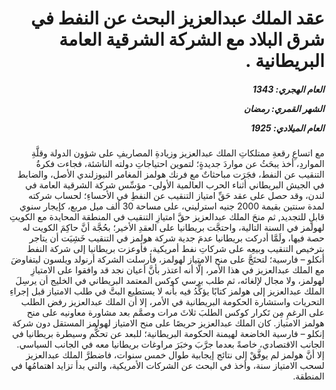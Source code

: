 <h1 dir="rtl">عقد الملك عبدالعزيز البحث عن النفط في شرق البلاد مع الشركة الشرقية العامة البريطانية .</h1>

<h5 dir="rtl">العام الهجري:  1343

الشهر القمري: رمضان

العام الميلادي: 1925</h5>

<p dir="rtl">مع اتساعِ رقعةِ ممتلكاتِ الملك عبدالعزيز وزيادةِ المصاريفِ على شؤون الدولة وقلَّةِ المواردِ، أخذ يبحَثُ عن مواردَ جديدةٍ؛ لتموين احتياجاتِ دولته الناشئة، فجاءت فكرةُ التنقيب عن النفط، فجَرَت مباحثاتٌ مع فرنك هولمز المغامر النيوزلندي الأصل، والضابط في الجيش البريطاني أثناء الحرب العالمية الأولى- مؤسِّس شركة الشرقية العامة في لندن، وقد حصل على عقد حَقِّ امتياز التنقيب عن النفطِ في الأحساءِ؛ لحساب شركته لمدة سنتين بقيمة 2000 جنيه استرليني، على مساحة 30 ألف ميل مربع، كإيجار سنوي قابلٍ للتجديد, ثم منحَ الملك عبدالعزيز حقَّ امتيازِ التنقيب في المنطقة المحايدة مع الكويتِ لهولمز في السنة التالية، واحتجَّت بريطانيا على العقدِ الأخير؛ بحُجَّة أنَّ حاكِمَ الكويت له حصة فيها، ولَمَّا أدركت بريطانيا عدمَ جدية شركة هولمز في التنقيب خَشِيَت أن يتاجر بترخيص التنقيب وبيعِه على شركاتِ نفط أمريكية، فأوعزت بريطانيا إلى شركة النفط أنكلو – فارسية؛ لتحتَجَّ على منح الامتياز لهولمز، فأرسلت الشركة أرنولد ويلسون ليتفاوضَ مع الملك عبدالعزيز في هذا الأمر، إلَّا أنه اعتذر بأنَّ أعيان نجد قد وافقوا على الامتيازِ لهولمز، ولا مجال لإلغائه، ثم طلب برسي كوكس المعتمد البريطاني في الخليج أن يرسِلَ الملك عبدالعزيز إلى هولمز كتابًا يؤكِّدُ فيه بأنه لا يستطيع البتَّ في طلب الامتياز قبل إجراءِ التحريات واستشارة الحكومة البريطانية في الأمر، إلا أن الملك عبدالعزيز رفض الطلب على الرغمِ مِن تَكرار كوكس الطلبَ ثلاثَ مرات وصمَّم بعد مشاورة معاونيه على منح هولمز الامتياز. كان الملك عبدالعزيز حريصًا على منح الامتياز لهولمز المستقل دون شركة إنكلو – فارسية الخاضعة لهيمنة الحكومة البريطانية؛ للبعد عن تحكُّم وسيطرة بريطانيا في الجانب الاقتصادي، خاصةً بعدما جرَّبَ وخبَرَ مراوغات بريطانيا معه في الجانب السياسي. إلا أنَّ هولمز لم يوفَّقْ إلى نتائج إيجابية طوال خمس سنوات، فاضطرَّ الملك عبدالعزيز لسحب الامتياز سنة، وأخذ في البحث عن الشركات الأمريكية، والتي بدأ تزايد اهتمامُها في المنطقة.</p></br>
